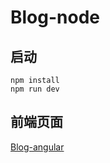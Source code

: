 # Blog-node

## 启动

```shell
npm install
npm run dev
```

## 前端页面
[Blog-angular](https://github.com/OriginRing/blog-angular)